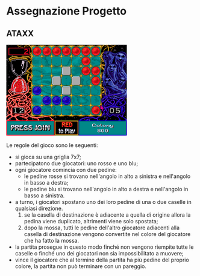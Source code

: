 # Assegnazione Progetto

## ATAXX


![ATAXX](./img/ataxx.png)

Le regole del gioco sono le seguenti:
* si gioca su una griglia 7x7;
* partecipatono due giocatori: uno rosso e uno blu;
* ogni giocatore comincia con due pedine:
    * le pedine rosse si trovano nell'angolo in alto a sinistra e nell'angolo in basso a destra;
    * le pedine blu si trovano nell'angolo in alto a destra e nell'angolo in basso a sinistra.
* a turno, i giocatori spostano uno dei loro pedine di una o due caselle in qualsiasi direzione.
    1. se la casella di destinazione è adiacente a quella di origine allora la pedina viene duplicato, altrimenti viene solo spostata;
    2. dopo la mossa, tutti le pedine dell'altro giocatore adiacenti alla casella di destinazione vengono convertite nel colore del giocatore che ha fatto la mossa.
* la partita prosegue in questo modo finché non vengono riempite tutte le caselle o finché uno dei giocatori non sia impossibilitato a muovere;
* vince il giocatore che al termine della partita ha più pedine del proprio colore, la partita non può terminare con un pareggio.
